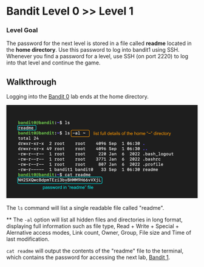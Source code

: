 # Bandit Level 0 >> Level 1

### Level Goal

The password for the next level is stored in a file called **readme** located in the **home directory**. Use this password to log into bandit1 using SSH. Whenever you find a password for a level, use SSH (on port 2220) to log into that level and continue the game.


## Walkthrough

Logging into the [Bandit 0](https://github.com/sKoih-pond/overthewire_wargames/blob/main/Bandit/bandit0.md) lab ends at the home directory. 

![Command breakdown](/Bandit/BanditAssets/bandit1.png)

The `ls` command will list a single readable file called "readme". 

** The `-al` option will list all hidden files and directories in long format, displaying full information such as file type, Read + Write + Special + Alernative access modes, Link count, Owner, Group, File size and Time of last modification.

`cat readme` will output the contents of the "readme" file to the terminal, which contains the password for accessing the next lab, [Bandit 1](https://github.com/sKoih-pond/overthewire_wargames/blob/main/Bandit/bandit1.md).